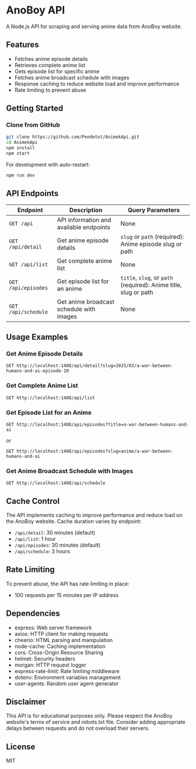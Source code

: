 # AnoBoy API

A Node.js API for scraping and serving anime data from AnoBoy website.

## Features

- Fetches anime episode details
- Retrieves complete anime list
- Gets episode list for specific anime
- Fetches anime broadcast schedule with images
- Response caching to reduce website load and improve performance
- Rate limiting to prevent abuse

## Getting Started

### Clone from GitHub

```bash
git clone https://github.com/Pendetot/AnimekApi.git
cd AnimekApi
npm install
npm start
```

For development with auto-restart:
```bash
npm run dev
```

## API Endpoints

| Endpoint | Description | Query Parameters |
|----------|-------------|------------------|
| `GET /api` | API information and available endpoints | None |
| `GET /api/detail` | Get anime episode details | `slug` or `path` (required): Anime episode slug or path |
| `GET /api/list` | Get complete anime list | None |
| `GET /api/episodes` | Get episode list for an anime | `title`, `slug`, or `path` (required): Anime title, slug or path |
| `GET /api/schedule` | Get anime broadcast schedule with images | None |

## Usage Examples

### Get Anime Episode Details
```
GET http://localhost:1408/api/detail?slug=2025/03/a-war-between-humans-and-ai-episode-10
```

### Get Complete Anime List
```
GET http://localhost:1408/api/list
```

### Get Episode List for an Anime
```
GET http://localhost:1408/api/episodes?title=a-war-between-humans-and-ai
```
or
```
GET http://localhost:1408/api/episodes?slug=anime/a-war-between-humans-and-ai
```

### Get Anime Broadcast Schedule with Images
```
GET http://localhost:1408/api/schedule
```

## Cache Control

The API implements caching to improve performance and reduce load on the AnoBoy website. Cache duration varies by endpoint:

- `/api/detail`: 30 minutes (default)
- `/api/list`: 1 hour
- `/api/episodes`: 30 minutes (default)
- `/api/schedule`: 3 hours

## Rate Limiting

To prevent abuse, the API has rate limiting in place:
- 100 requests per 15 minutes per IP address

## Dependencies

- express: Web server framework
- axios: HTTP client for making requests
- cheerio: HTML parsing and manipulation
- node-cache: Caching implementation
- cors: Cross-Origin Resource Sharing
- helmet: Security headers
- morgan: HTTP request logger
- express-rate-limit: Rate limiting middleware
- dotenv: Environment variables management
- user-agents: Random user agent generator

## Disclaimer

This API is for educational purposes only. Please respect the AnoBoy website's terms of service and robots.txt file. Consider adding appropriate delays between requests and do not overload their servers.

## License

MIT